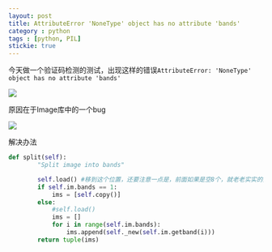 ```yaml
---
layout: post
title: AttributeError 'NoneType' object has no attribute 'bands'
category : python
tags : [python, PIL]
stickie: true
---
```




今天做一个验证码检测的测试，出现这样的错误`AttributeError: 'NoneType' object has no attribute 'bands'`

<a href="http://wx2.sinaimg.cn/mw690/af2d2659gy1fi4dur47tij20yo06cjru.jpg" data-lightbox="roadtrip">
<img src="http://wx2.sinaimg.cn/mw690/af2d2659gy1fi4dur47tij20yo06cjru.jpg" class="img-fluid">
</a>

原因在于Image库中的一个bug

<a href="http://wx4.sinaimg.cn/mw690/af2d2659gy1fi4dus6o89j20ik0653yr.jpg" data-lightbox="roadtrip">
<img src="http://wx4.sinaimg.cn/mw690/af2d2659gy1fi4dus6o89j20ik0653yr.jpg" class="img-fluid">
</a>

解决办法

```python
def split(self):
        "Split image into bands"

        self.load()	#移到这个位置，还要注意一点是，前面如果是空8个，就老老实实的打空格，不要按tab键，会报错的！！！
        if self.im.bands == 1:
            ims = [self.copy()]
        else:
            #self.load()
            ims = [] 
            for i in range(self.im.bands):
                ims.append(self._new(self.im.getband(i)))
        return tuple(ims)
```
